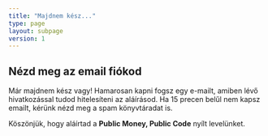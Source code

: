 ```yaml
---
title: "Majdnem kész..."
type: page
layout: subpage
version: 1
---
```


## Nézd meg az email fiókod

Már majdnem kész vagy! Hamarosan kapni fogsz egy e-mailt, amiben lévő hivatkozással tudod hitelesíteni az aláírásod. Ha 15 precen belűl nem kapsz emailt, kérünk nézd meg a spam könyvtáradat is.

Köszönjük, hogy aláírtad a **Public Money, Public Code** nyílt levelünket.
